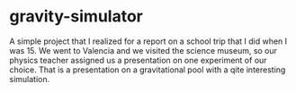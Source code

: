 # gravity-simulator
A simple project that I realized for a report on a school trip that I did when I was 15. We went to Valencia and we visited the science museum, so our physics teacher assigned us a presentation on one experiment of our choice. That is a presentation on a gravitational pool with a qite interesting simulation.
